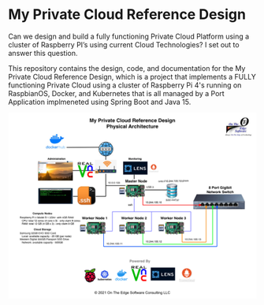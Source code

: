 # My Private Cloud Reference Design
Can we design and build a fully functioning Private Cloud Platform using a cluster of Raspberry PI’s using current Cloud Technologies? I set out to answer this question.

This repository contains the design, code, and documentation for the My Private Cloud Reference Design, which is a project that implements a FULLY functioning Private Cloud using a cluster of Raspberry Pi 4's running on RaspbianOS, Docker, and Kubernetes that is all managed by a Port Application implmeneted using Spring Boot and Java 15.


<p align="center">
	<img src="https://github.com/markreha/myprivatecloud/blob/main/documentation/design/Physical%20Architecture.png" alt="Cloud High Level Block Diagram"/>
</p>
